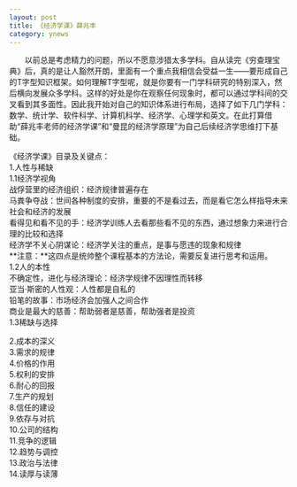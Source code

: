 ```yaml
---
layout: post
title: 《经济学课》薛兆丰
category: ynews
---
```


&emsp;&emsp;以前总是考虑精力的问题，所以不愿意涉猎太多学科。自从读完《穷查理宝典》后，真的是让人豁然开朗，里面有一个重点我相信会受益一生——要形成自己的T字型知识框架。如何理解T字型呢，就是你要有一门学科研究的特别深入，然后横向发展众多学科。这样的好处是你在观察任何现象时，都可以通过学科间的交叉看到其多面性。因此我开始对自己的知识体系进行布局，选择了如下几门学科：数学、统计学、软件科学、计算机科学、经济学、心理学和英文。在此打算借助“薛兆丰老师的经济学课”和“曼昆的经济学原理”为自己后续经济学思维打下基础。                

《经济学课》目录及关键点：                  
1.人性与稀缺          
1.1经济学视角       
战俘营里的经济组织：经济规律普遍存在          
马粪争夺战：世间各种制度的安排，重要的不是看过去，而是看它怎么样指导未来社会和经济的发展            
看得见和看不见的手：经济学训练人去看那些看不见的东西，通过想象力来进行合理的比较和选择              
经济学不关心阴谋论：经济学关注的重点，是事与愿违的现象和规律         
**注意：**这四点是统帅整个课程基本的方法论，需要反复进行思考和运用。      
1.2人的本性        
不确定性，进化与经济理论：经济学规律不因理性而转移            
亚当·斯密的人性观：人性都是自私的           
铅笔的故事：市场经济会加强人之间合作               
商业是最大的慈善：帮助弱者是慈善，帮助强者是投资            
1.3稀缺与选择          

2.成本的深义       
3.需求的规律          
4.价格的作用         
5.权利的安排       
6.耐心的回报          
7.生产的规划           
8.信任的建设       
9.依存与对抗      
10.公司的结构       
11.竞争的逻辑      
12.趋势与调控    
13.政治与法律        
14.读厚与读薄         